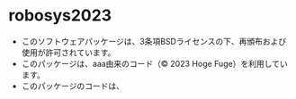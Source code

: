 # robosys2023

* このソフトウェアパッケージは、3条項BSDライセンスの下、再頒布および使用が許可されています。
* このパッケージは、aaa由来のコード（© 2023 Hoge Fuge）を利用しています。
* このパッケージのコードは、 
